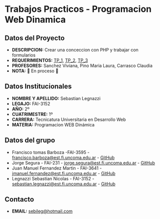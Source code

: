 # Trabajos Practicos - Programacion Web Dinamica
## Datos del Proyecto
- **DESCRIPCION:** Crear una conceccion con PHP y trabajar con formularios
- **REQUERIMIENTOS:** [TP_1](https://drive.google.com/file/d/14GzNYiq8QO-0lZcTmz_2S5saHRnSXO6o/view?usp=sharing), [TP_2](https://drive.google.com/file/d/14F2-Ucn0Rkj1CwRNiHdnhvSgqKxikxnq/view?usp=sharing), [TP_3](https://drive.google.com/file/d/14LU6ahwT8L_3Z_Hmsvis31eD2TmETdVg/view?usp=sharing)
- **PROFESORES:** Sanchez Viviana, Pino Maria Laura, Carrasco Claudia
- **NOTA:** :arrows_counterclockwise: En proceso :arrows_counterclockwise:
## Datos Institucionales
- **NOMBRE Y APELLIDO:** Sebastian Legnazzi
- **LEGAJO:** FAI-3152
- **AÑO:** 2º
- **CUATRIMESTRE:** 1º
- **CARRERA:** Tecnicatura Universitaria en Desarrollo Web
- **MATERIA:** Programacion WEB Dinámica
## Datos del grupo
- Francisco tomas Barboza -FAI-3595 - francisco.barboza@est.fi.uncoma.edu.ar - [GitHub](https://github.com/FranciscoBarboza)
- Jorge Segura - FAI-231 - jorge.segura@est.fi.uncoma.edu.ar - [GitHub](https://github.com/js-fai231)
- Juan Manuel Fernandez Martin - FAI-3641 - jmanuel.fernandez@est.fi.uncoma.edu.ar - [GitHub](https://github.com/JuanManuelFM)
- Legnazzi Sebastian Nicolas - FAI-3152 - sebastian.legnazzi@est.fi.uncoma.edu.ar - [GitHub](https://github.com/SebastianLegnazzi)
## Contacto
- **EMAIL:** sebileg@hotmail.com

